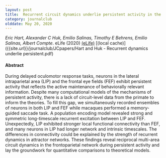 ```yaml
---
layout: post
title:  Recurrent circuit dynamics underlie persistent activity in the macaque frontoparietal network (2020)
category: journalclub
olddate: May 20, 2020
---
```

 
*Eric Hart, Alexander C Huk, Emilio Salinas, Timothy E Behrens, Emilio Salinas, Albert Compte*. eLife (2020) 
[(eLife)](https://doi.org/10.7554/eLife.52460)
[(local cache)]({{site.url}}/journalclub/JCpapers/Hart and Huk - Recurrent dynamics underlie persistent.pdf)

#### Abstract
During delayed oculomotor response tasks, neurons in the lateral intraparietal area (LIP) and the frontal eye fields (FEF) exhibit persistent activity that reflects the active maintenance of behaviorally relevant information. Despite many computational models of the mechanisms of persistent activity, there is a lack of circuit-level data from the primate to inform the theories. To fill this gap, we simultaneously recorded ensembles of neurons in both LIP and FEF while macaques performed a memory-guided saccade task. A population encoding model revealed strong and symmetric long-timescale recurrent excitation between LIP and FEF. Unexpectedly, LIP exhibited stronger local functional connectivity than FEF, and many neurons in LIP had longer network and intrinsic timescales. The differences in connectivity could be explained by the strength of recurrent dynamics in attractor networks. These findings reveal reciprocal multi-area circuit dynamics in the frontoparietal network during persistent activity and lay the groundwork for quantitative comparisons to theoretical models.